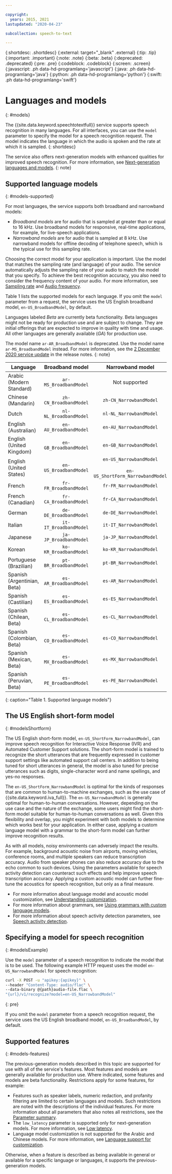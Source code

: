 ```yaml
---

copyright:
  years: 2015, 2021
lastupdated: "2020-04-23"

subcollection: speech-to-text

---
```


{:shortdesc: .shortdesc}
{:external: target="_blank" .external}
{:tip: .tip}
{:important: .important}
{:note: .note}
{:beta: .beta}
{:deprecated: .deprecated}
{:pre: .pre}
{:codeblock: .codeblock}
{:screen: .screen}
{:javascript: .ph data-hd-programlang='javascript'}
{:java: .ph data-hd-programlang='java'}
{:python: .ph data-hd-programlang='python'}
{:swift: .ph data-hd-programlang='swift'}

# Languages and models
{: #models}

The {{site.data.keyword.speechtotextfull}} service supports speech recognition in many languages.  For all interfaces, you can use the `model` parameter to specify the model for a speech recognition request. The model indicates the language in which the audio is spoken and the rate at which it is sampled.
{: shortdesc}

The service also offers next-generation models with enhanced qualities for improved speech recognition. For more information, see [Next-generation languages and models](/docs/speech-to-text?topic=speech-to-text-models-ng).
{: note}

## Supported language models
{: #models-supported}

For most languages, the service supports both broadband and narrowband models:

-   *Broadband models* are for audio that is sampled at greater than or equal to 16 kHz. Use broadband models for responsive, real-time applications, for example, for live-speech applications.
-   *Narrowband models* are for audio that is sampled at 8 kHz. Use narrowband models for offline decoding of telephone speech, which is the typical use for this sampling rate.

Choosing the correct model for your application is important. Use the model that matches the sampling rate (and language) of your audio. The service automatically adjusts the sampling rate of your audio to match the model that you specify. To achieve the best recognition accuracy, you also need to consider the frequency content of your audio. For more information, see [Sampling rate](/docs/speech-to-text?topic=speech-to-text-audio-terminology#audio-terminology-sampling-rate) and [Audio frequency](/docs/speech-to-text?topic=speech-to-text-audio-terminology#audio-terminology-frequency).

Table 1 lists the supported models for each language. If you omit the `model` parameter from a request, the service uses the US English broadband model, `en-US_BroadbandModel`, by default.

Languages labeled *Beta* are currently beta functionality. Beta languages might not be ready for production use and are subject to change. They are initial offerings that are expected to improve in quality with time and usage. All other languages are generally available (*GA*) for production use.

The model name `ar-AR_BroadbandModel` is deprecated. Use the model name `ar-MS_BroadbandModel` instead. For more information, see the [2 December 2020 service update](/docs/speech-to-text?topic=speech-to-text-release-notes#December2020) in the release notes.
{: note}

| Language | Broadband model | Narrowband model |
|----------|:---------------:|:----------------:|
| Arabic (Modern Standard) | `ar-MS_BroadbandModel` | Not supported |
| Chinese (Mandarin) | `zh-CN_BroadbandModel` | `zh-CN_NarrowbandModel` |
| Dutch | `nl-NL_BroadbandModel` | `nl-NL_NarrowbandModel` |
| English (Australian) | `en-AU_BroadbandModel` | `en-AU_NarrowbandModel` |
| English (United Kingdom) | `en-GB_BroadbandModel` | `en-GB_NarrowbandModel` |
| English (United States) | `en-US_BroadbandModel` | `en-US_NarrowbandModel`<br/><br/>`en-US_ShortForm_NarrowbandModel` |
| French| `fr-FR_BroadbandModel` | `fr-FR_NarrowbandModel` |
| French (Canadian) | `fr-CA_BroadbandModel` | `fr-CA_NarrowbandModel` |
| German | `de-DE_BroadbandModel` | `de-DE_NarrowbandModel` |
| Italian | `it-IT_BroadbandModel` | `it-IT_NarrowbandModel` |
| Japanese | `ja-JP_BroadbandModel` | `ja-JP_NarrowbandModel` |
| Korean | `ko-KR_BroadbandModel` | `ko-KR_NarrowbandModel` |
| Portuguese (Brazilian) | `pt-BR_BroadbandModel` | `pt-BR_NarrowbandModel` |
| Spanish (Argentinian, Beta) | `es-AR_BroadbandModel` | `es-AR_NarrowbandModel` |
| Spanish (Castilian) | `es-ES_BroadbandModel` | `es-ES_NarrowbandModel` |
| Spanish (Chilean, Beta) | `es-CL_BroadbandModel` | `es-CL_NarrowbandModel` |
| Spanish (Colombian, Beta) | `es-CO_BroadbandModel` | `es-CO_NarrowbandModel` |
| Spanish (Mexican, Beta) | `es-MX_BroadbandModel` | `es-MX_NarrowbandModel` |
| Spanish (Peruvian, Beta) | `es-PE_BroadbandModel` | `es-PE_NarrowbandModel` |
{: caption="Table 1. Supported language models"}

## The US English short-form model
{: #modelsShortform}

The US English short-form model, `en-US_ShortForm_NarrowbandModel`, can improve speech recognition for Interactive Voice Response (IVR) and Automated Customer Support solutions. The short-form model is trained to recognize the short utterances that are frequently expressed in customer support settings like automated support call centers. In addition to being tuned for short utterances in general, the model is also tuned for precise utterances such as digits, single-character word and name spellings, and yes-no responses.

The `en-US_ShortForm_NarrowbandModel` is optimal for the kinds of responses that are common to human-to-machine exchanges, such as the use case of {{site.data.keyword.iva_full}}. The `en-US_NarrowbandModel` is generally optimal for human-to-human conversations. However, depending on the use case and the nature of the exchange, some users might find the short-form model suitable for human-to-human conversations as well. Given this flexibility and overlap, you might experiment with both models to determine which works best for your application. In either case, applying a custom language model with a grammar to the short-form model can further improve recognition results.

As with all models, noisy environments can adversely impact the results. For example, background acoustic noise from airports, moving vehicles, conference rooms, and multiple speakers can reduce transcription accuracy. Audio from speaker phones can also reduce accuracy due to the echo common to such devices. Using the parameters available for speech activity detection can counteract such effects and help improve speech transcription accuracy. Applying a custom acoustic model can further fine-tune the acoustics for speech recognition, but only as a final measure.

-   For more information about language model and acoustic model customization, see [Understanding customization](/docs/speech-to-text?topic=speech-to-text-customization).
-   For more information about grammars, see [Using grammars with custom language models](/docs/speech-to-text?topic=speech-to-text-grammars).
-   For more information about speech activity detection parameters, see [Speech activity detection](/docs/speech-to-text?topic=speech-to-text-detection).

## Specifying a model for speech recognition
{: #modelsExample}

Use the `model` parameter of a speech recognition to indicate the model that is to be used. The following example HTTP request uses the model `en-US_NarrowbandModel` for speech recognition:

```bash
curl -X POST -u "apikey:{apikey}" \
--header "Content-Type: audio/flac" \
--data-binary @{path}audio-file.flac \
"{url}/v1/recognize?model=en-US_NarrowbandModel"
```
{: pre}

If you omit the `model` parameter from a speech recognition request, the service uses the US English broadband model, `en-US_BroadbandModel`, by default.

## Supported features
{: #models-features}

The previous-generation models described in this topic are supported for use with all of the service's features. Most features and models are generally available for production use. Where indicated, some features and models are beta functionality. Restrictions apply for some features, for example:

-   Features such as speaker labels, numeric redaction, and profanity filtering are limited to certain languages and models. Such restrictions are noted with the descriptions of the individual features. For more information about all parameters that also notes all restrictions, see the [Parameter summary](/docs/speech-to-text?topic=speech-to-text-summary).
-   The `low_latency` parameter is supported only for next-generation models. For more information, see [Low latency](/docs/speech-to-text?topic=speech-to-text-interim#low-latency).
-   Language model customization is not supported for the Arabic and Chinese models. For more information, see [Language support for customization](/docs/speech-to-text?topic=speech-to-text-customization#languageSupport).

Otherwise, when a feature is described as being available in general or available for a specific language or languages, it supports the previous-generation models.
